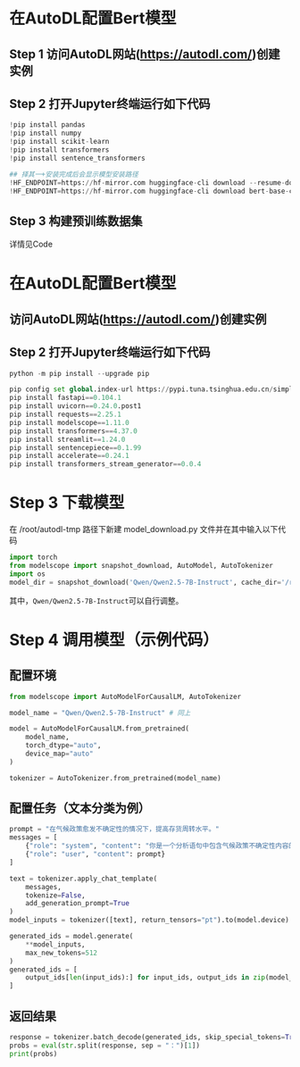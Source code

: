 # 在AutoDL配置Bert模型
## Step 1 访问AutoDL网站(https://autodl.com/)创建实例

## Step 2 打开Jupyter终端运行如下代码
```python
!pip install pandas
!pip install numpy
!pip install scikit-learn
!pip install transformers
!pip install sentence_transformers

## 择其一+安装完成后会显示模型安装路径
!HF_ENDPOINT=https://hf-mirror.com huggingface-cli download --resume-download sentence-transformers/paraphrase-multilingual-MiniLM-L12-v2
!HF_ENDPOINT=https://hf-mirror.com huggingface-cli download bert-base-chinese
```
## Step 3 构建预训练数据集
详情见Code

# 在AutoDL配置Bert模型
## 访问AutoDL网站(https://autodl.com/)创建实例

## Step 2 打开Jupyter终端运行如下代码
```python
python -m pip install --upgrade pip

pip config set global.index-url https://pypi.tuna.tsinghua.edu.cn/simple
pip install fastapi==0.104.1
pip install uvicorn==0.24.0.post1
pip install requests==2.25.1
pip install modelscope==1.11.0
pip install transformers==4.37.0
pip install streamlit==1.24.0
pip install sentencepiece==0.1.99
pip install accelerate==0.24.1
pip install transformers_stream_generator==0.0.4
```

# Step 3 下载模型

在 /root/autodl-tmp 路径下新建 model_download.py 文件并在其中输入以下代码
```python
import torch
from modelscope import snapshot_download, AutoModel, AutoTokenizer
import os
model_dir = snapshot_download('Qwen/Qwen2.5-7B-Instruct', cache_dir='/root/autodl-tmp', revision='master')
```
其中，`Qwen/Qwen2.5-7B-Instruct`可以自行调整。

# Step 4 调用模型（示例代码）
## 配置环境
```python
from modelscope import AutoModelForCausalLM, AutoTokenizer

model_name = "Qwen/Qwen2.5-7B-Instruct" # 同上

model = AutoModelForCausalLM.from_pretrained(
    model_name,
    torch_dtype="auto",
    device_map="auto"
)

tokenizer = AutoTokenizer.from_pretrained(model_name)
```
## 配置任务（文本分类为例）
```python
prompt = "在气候政策愈发不确定性的情况下，提高存货周转水平。"
messages = [
    {"role": "system", "content": "你是一个分析语句中包含气候政策不确定性内容的机器，请为我判断这句话是否体现了气候政策的不确定性，然后按照相关的概率（0~1）为我范围一个包含四位小数的数值。返回的格式是一个字符串，开头是'概率值：'，冒号后面是具体的概率值，不需要返回其他信息。"},
    {"role": "user", "content": prompt}
]

text = tokenizer.apply_chat_template(
    messages,
    tokenize=False,
    add_generation_prompt=True
)
model_inputs = tokenizer([text], return_tensors="pt").to(model.device)

generated_ids = model.generate(
    **model_inputs,
    max_new_tokens=512
)
generated_ids = [
    output_ids[len(input_ids):] for input_ids, output_ids in zip(model_inputs.input_ids, generated_ids)
]
```
## 返回结果
```python
response = tokenizer.batch_decode(generated_ids, skip_special_tokens=True)[0]
probs = eval(str.split(response, sep = "：")[1])
print(probs)
```
